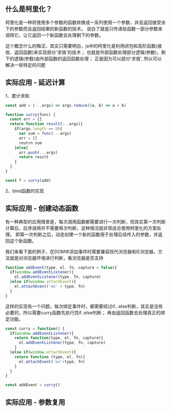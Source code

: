 
## 什么是柯里化？
  柯里化是一种将使用多个参数的函数转换成一系列使用一个参数，并且返回接受余下的参数而且返回结果的新函数的技术。
  说白了就是只传递给函数一部分参数来调用它，让它返回一个新函数去处理剩下的参数。

  这个概念什么的晦涩，其实只需要明白，js中的柯里化是利用闭包和高阶函数(接收、返回函数)来实现部分'求值'的技术；
  也就是外部函数处理部分逻辑(参数)，剩下的逻辑(参数)由外部函数的返回函数处理；
  正是因为可以部分'求值', 所以可以解决一些特定的问题

## 实际应用 - 延迟计算
  1、累计求和
  ```javascript
  const add = (...args) => args.reduce((a, b) => a + b)

  function curry(func) {
    const arr = []
    return function result(...args){
      if(args.length == 0){
        var sum = func(...args)
        arr = []
        reutrn sum
      }else{
        arr.push(...args)
        return result
      }
    }
  }

  const f = curry(add)

  ```
  
  2、bind函数的实现

## 实际应用 - 创建动态函数
  有一种典型的应用情景是，每次调用函数都需要进行一次判断，但其实第一次判断计算后，后序调用并不需要再次判断，这种情况就非常适合使用柯里化的方案处理。
  即第一次判断之后，动态创建一个新的函数用于处理后续传入的参数，并返回这个新函数。

  我们来看下面的例子，在DOM中添加事件时需要兼容现代浏览器和IE浏览器，方法就是对浏览器环境进行判断，看浏览器是否支持
  ```javascript
  function addEvent(type, el, fn, capture = false){
    if(window.addEventListener){
      el.addEventListener(type, fn, capture)
    }else if(window.attachEvent){
      el.attachEvent('on' + type, fn)
    }
  }
  ```

  这样的实现有一个问题，每次绑定事件时，都需要经过if...else判断，其实是没有必要的，所以需要curry函数先执行完if..else判断；
  再由返回函数去处理真正的绑定功能。
  ```javascript
  const curry = function() {
    if(window.addEventListener){
      return function(type, el, fn, capture){
        el.addEventListener(type, fn, capture)
      }
    }else if(window.attachEvent){
      return function (type, el, fn){
        el.attachEvent('on'+type, fn)
      }
    }
  }
  
  const addEvent = curry()
  ```

## 实际应用 - 参数复用